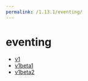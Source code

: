 ```yaml
---
permalink: /1.13.1/eventing/
---
```


# eventing



* [v1](v1/index.md)
* [v1beta1](v1beta1/index.md)
* [v1beta2](v1beta2/index.md)